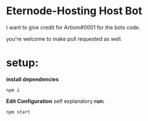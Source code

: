 # Eternode-Hosting Host Bot

I want to give credit for Artiom#0001 for the bots code.

you're welcome to make pull requested as well.


# setup:

**install dependencies**
```
npm i
```
**Edit Configuration**
self explanatory
**run:**
```
npm start
```
